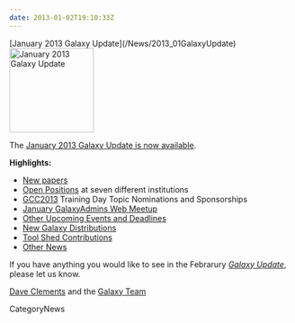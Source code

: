 ```yaml
---
date: 2013-01-02T19:10:33Z
---
```

<div class='newsItemHeader'>[January 2013 Galaxy Update](/News/2013_01GalaxyUpdate)</div>

<div class='right'><a href='/GalaxyUpdates/2013_01'><img src='/Images/Logos/GalaxyUpdate200.png' alt='January 2013 Galaxy Update' width=150 /></a></div>

The [January 2013 Galaxy Update is now available](/GalaxyUpdates/2013_01). 

**Highlights:**

* [New papers](/GalaxyUpdates/2013_01#new-papers)
* [Open Positions](/GalaxyUpdates/2013_01#whos-hiring) at seven different institutions
* [GCC2013](/GalaxyUpdates/2013_01#gcc2013) Training Day Topic Nominations and Sponsorships
* [January GalaxyAdmins Web Meetup](/GalaxyUpdates/2013_01#january-galaxyadmins-web-meetup)
* [Other Upcoming Events and Deadlines](/GalaxyUpdates/2013_01#other-upcoming-events-and-deadlines)
* [New Galaxy Distributions](/GalaxyUpdates/2013_01#new-galaxy-distributions)
* [Tool Shed Contributions](/GalaxyUpdates/2013_01#tool-shed-contributions)
* [Other News](/GalaxyUpdates/2013_01#other-news)

If you have anything you would like to see in the Febrarury *[Galaxy Update](/GalaxyUpdates)*, please let us know.

[Dave Clements](/DaveClements) and the [Galaxy Team](/GalaxyTeam)


CategoryNews
